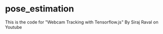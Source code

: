# pose_estimation
This is the code for "Webcam Tracking with Tensorflow.js" By Siraj Raval on Youtube
